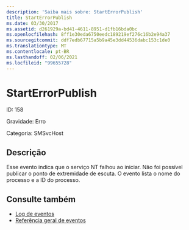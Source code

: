 ```yaml
---
description: 'Saiba mais sobre: StartErrorPublish'
title: StartErrorPublish
ms.date: 03/30/2017
ms.assetid: d261929a-bd41-4611-8951-d1fb16bda0bc
ms.openlocfilehash: 8ff1e30eda6750eedc189219ef276c16b2e94a37
ms.sourcegitcommit: ddf7edb67715a5b9a45e3dd44536dabc153c1de0
ms.translationtype: MT
ms.contentlocale: pt-BR
ms.lasthandoff: 02/06/2021
ms.locfileid: "99655728"
---
```

# <a name="starterrorpublish"></a>StartErrorPublish

ID: 158  
  
 Gravidade: Erro  
  
 Categoria: SMSvcHost  
  
## <a name="description"></a>Descrição  

 Esse evento indica que o serviço NT falhou ao iniciar. Não foi possível publicar o ponto de extremidade de escuta. O evento lista o nome do processo e a ID do processo.  
  
## <a name="see-also"></a>Consulte também

- [Log de eventos](index.md)
- [Referência geral de eventos](events-general-reference.md)

